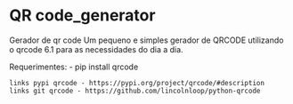 # QR code_generator
Gerador de qr code 
Um pequeno e simples gerador de QRCODE utilizando o qrcode 6.1 para as 
necessidades do dia a dia.


Requerimentes:
    - pip install qrcode

    links pypi qrcode - https://pypi.org/project/qrcode/#description
    links git qrcode - https://github.com/lincolnloop/python-qrcode
